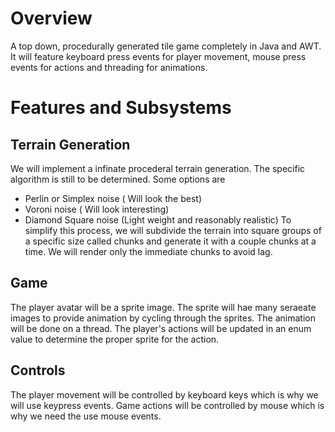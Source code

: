 # Overview
A top down, procedurally generated tile game completely in Java and AWT. It will feature keyboard press events for player movement, mouse press events for actions and threading for animations.

# Features and Subsystems
## Terrain Generation
We will implement a infinate procederal terrain generation. The specific algorithm is still to be determined. Some options are
* Perlin or Simplex noise ( Will look the best)
* Voroni noise ( Will look interesting)
* Diamond Square noise (Light weight and reasonably realistic)
To simplify this process, we will subdivide the terrain into square groups of a specific size called chunks and generate it with a couple chunks at a time. We will render only the immediate chunks to avoid lag.

## Game
The player avatar will be a sprite image. The sprite will hae many seraeate images to provide animation by cycling through the sprites.
The animation will be done on a thread. The player's actions will be updated in an enum value to determine the proper sprite for the action.

## Controls
The player movement will be controlled by keyboard keys which is why we will use keypress events. Game actions will be controlled by mouse which is why we need the use mouse events. 
